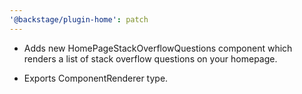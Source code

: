 ```yaml
---
'@backstage/plugin-home': patch
---
```


- Adds new HomePageStackOverflowQuestions component which renders a list of stack overflow questions on your homepage.

- Exports ComponentRenderer type.
